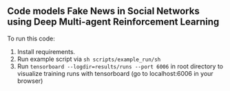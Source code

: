 ## Code models Fake News in Social Networks using Deep Multi-agent Reinforcement Learning

To run this code:

1. Install requirements.
2. Run example script via `sh scripts/example_run/sh`
3. Run `tensorboard --logdir=results/runs --port 6006` in root directory to visualize training runs with tensorboard (go to localhost:6006 in your browser)
